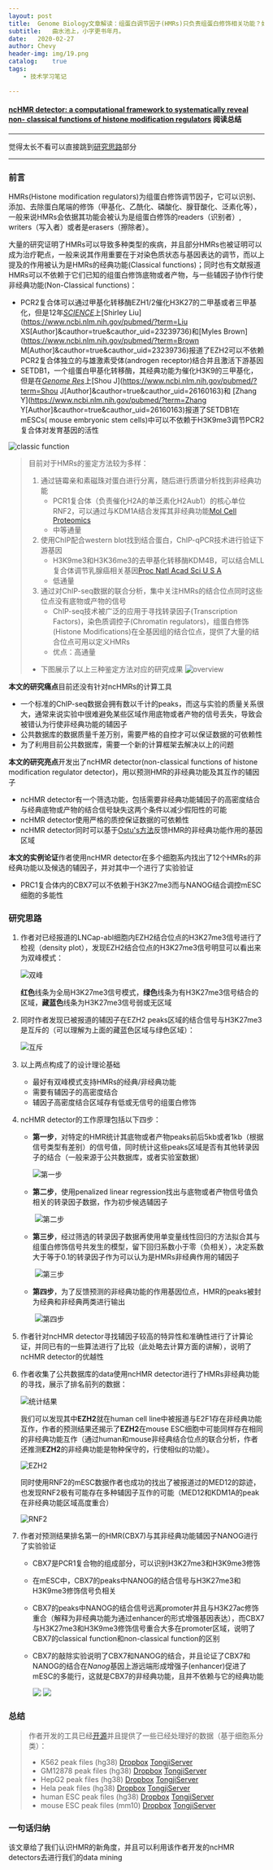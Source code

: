 ```yaml
---
layout:	post
title:	Genome Biology文章解读：组蛋白调节因子(HMRs)只负责组蛋白修饰相关功能？如何揭示HMRs的非经典功能
subtitle:	曲水池上，小字更书年月。
date:	2020-02-27
author:	Chevy
header-img:	img/19.png
catalog:	true
tags:
    - 技术学习笔记

---
```


#### [ncHMR detector: a computational framework to systematically reveal non- classical functions of histone modification regulators](https://genomebiology.biomedcentral.com/articles/10.1186/s13059-020-01953-0#MOESM1) 阅读总结
---

觉得太长不看可以直接跳到[研究思路](#研究思路)部分

---

### 前言

HMRs(Histone modification regulators)为组蛋白修饰调节因子，它可以识别、添加、去除蛋白尾端的修饰（甲基化、乙酰化、磷酸化、腺苷酸化、泛素化等），一般来说HMRs会依据其功能会被认为是组蛋白修饰的readers（识别者）, writers（写入者）或者是erasers（擦除者）。

大量的研究证明了HMRs可以导致多种类型的疾病，并且部分HMRs也被证明可以成为治疗靶点，一般来说其作用重要在于对染色质状态与基因表达的调节，而以上提及的作用被认为是HMRs的经典功能(Classical functions)；同时也有文献报道HMRs可以不依赖于它们已知的组蛋白修饰底物或者产物，与一些辅因子协作行使非经典功能(Non-Classical functions)：

- PCR2复合体可以通过甲基化转移酶EZH1/2催化H3K27的二甲基或者三甲基化，但是12年[*SCIENCE*](https://www.ncbi.nlm.nih.gov/pmc/articles/PMC3625962/)上[Shirley Liu](https://www.ncbi.nlm.nih.gov/pubmed/?term=Liu XS[Author]&cauthor=true&cauthor_uid=23239736)和[Myles Brown](https://www.ncbi.nlm.nih.gov/pubmed/?term=Brown M[Author]&cauthor=true&cauthor_uid=23239736)报道了EZH2可以不依赖PCR2复合体独立的与雄激素受体(androgen receptor)结合并且激活下游基因
- SETDB1，一个组蛋白甲基化转移酶，其经典功能为催化H3K9的三甲基化，但是在[*Genome Res*](https://www.ncbi.nlm.nih.gov/pubmed/26160163)上[Shou J](https://www.ncbi.nlm.nih.gov/pubmed/?term=Shou J[Author]&cauthor=true&cauthor_uid=26160163)和 [Zhang Y](https://www.ncbi.nlm.nih.gov/pubmed/?term=Zhang Y[Author]&cauthor=true&cauthor_uid=26160163)报道了SETDB1在mESCs( mouse embryonic stem cells)中可以不依赖于H3K9me3调节PCR2复合体对发育基因的活性

![classic function](https://imgkr.cn-bj.ufileos.com/51f022b7-571e-4cdd-b081-f26e49a7804c.PNG)


> 目前对于HMRs的鉴定方法较为多样：
>
> 1. 通过链霉亲和素磁珠对蛋白进行分离，随后进行质谱分析找到非经典功能
>    - PCR1复合体（负责催化H2A的单泛素化H2Aub1）的核心单位RNF2，可以通过与KDM1A结合发挥其非经典功能[Mol Cell Proteomics](https://www.ncbi.nlm.nih.gov/pubmed/17296600#)
>    - 中等通量
> 2. 使用ChIP配合western blot找到结合蛋白，ChIP-qPCR技术进行验证下游基因
>    - H3K9me3和H3K36me3的去甲基化转移酶KDM4B，可以结合MLL复合体调节乳腺癌相关基因[Proc Natl Acad Sci U S A](https://www.ncbi.nlm.nih.gov/pmc/articles/PMC3088624/#)
>    - 低通量
> 3. 通过对ChIP-seq数据的联合分析，集中关注HMRs的结合位点同时这些位点没有底物或产物的信号
>    - ChIP-seq技术被广泛的应用于寻找转录因子(Transcription Factors)，染色质调控子(Chromatin regulators)，组蛋白修饰(Histone Modifications)在全基因组的结合位点，提供了大量的结合位点可用以定义HMRs
>    - 优点：高通量
>
> - 下图展示了以上三种鉴定方法对应的研究成果
>    ![overview](https://imgkr.cn-bj.ufileos.com/f97e7426-3126-43da-9c88-74cc8b5ce94c.PNG)


**本文的研究痛点**目前还没有针对ncHMRs的计算工具

- 一个标准的ChIP-seq数据会拥有数以千计的peaks，而这与实验的质量关系很大，通常来说实验中很难避免某些区域作用底物或者产物的信号丢失，导致会被错认为行使非经典功能的辅因子
- 公共数据库的数据质量千差万别，需要严格的自控才可以保证数据的可依赖性
- 为了利用目前公共数据库，需要一个新的计算框架去解决以上的问题

**本文的研究亮点**开发出了ncHMR detector(non-classical functions of histone modification regulator detector)，用以预测HMR的非经典功能及其互作的辅因子

- ncHMR detector有一个筛选功能，包括需要非经典功能辅因子的高密度结合与经典底物或产物的结合信号缺失这两个条件以减少假阳性的可能
- ncHMR detector使用严格的质控保证数据的可依赖性
- ncHMR detector同时可以基于[Ostu's方法](https://ieeexplore.ieee.org/document/4310076)反馈HMR的非经典功能作用的基因区域

**本文的实例论证**作者使用ncHMR detector在多个细胞系内找出了12个HMRs的非经典功能以及候选的辅因子，并对其中一个进行了实验验证

- PRC1复合体内的CBX7可以不依赖于H3K27me3而与NANOG结合调控mESC细胞的多能性

### 研究思路

1. 作者对已经报道的LNCap-abl细胞内EZH2结合位点的H3K27me3信号进行了检视（density plot），发现EZH2结合位点的H3K27me3信号明显可以看出来为双峰模式：

     ![双峰](https://imgkr.cn-bj.ufileos.com/6eb66eba-468f-4ece-9c2f-b9a8ed2a92c9.PNG)
     
     **红色**线条为全局H3K27me3信号模式，**绿色**线条为有H3K27me3信号结合的区域，**藏蓝色**线条为H3K27me3信号弱或无区域
     
2. 同时作者发现已被报道的辅因子在EZH2 peaks区域的结合信号与H3K27me3是互斥的（可以理解为上面的藏蓝色区域与绿色区域）：

   ![互斥](https://imgkr.cn-bj.ufileos.com/1f5a71eb-2c84-48b3-8d6b-74fa6397f182.PNG)

3. 以上两点构成了的设计理论基础

   - 最好有双峰模式支持HMRs的经典/非经典功能
   - 需要有辅因子的高密度结合
   - 辅因子高密度结合区域存有低或无信号的组蛋白修饰

4. ncHMR detector的工作原理包括以下四步：

   - **第一步**，对特定的HMR统计其底物或者产物peaks前后5kb或者1kb（根据信号类型有差别）的信号值，同时统计这些peaks区域是否有其他转录因子的结合（一般来源于公共数据库，或者实验室数据）

      ![第一步](https://imgkr.cn-bj.ufileos.com/d246c94f-b6ee-4795-ae9a-ad286634068d.png)

   - **第二步**，使用penalized linear regression找出与底物或者产物信号值负相关的转录因子数据，作为初步候选辅因子

     ​	 			![第二步](https://imgkr.cn-bj.ufileos.com/84d99a22-96c8-41af-ad93-a0a19b0af054.png)


   - **第三步**，经过筛选的转录因子数据再使用单变量线性回归的方法拟合其与组蛋白修饰信号共发生的模型，留下回归系数小于零（负相关），决定系数大于等于0.1的转录因子作为可以认为是HMRs非经典作用的辅因子

     ​					![第三步](https://imgkr.cn-bj.ufileos.com/8014b09f-b7e8-4beb-b470-855533d49bd5.png)


   - **第四步**，为了反馈预测的非经典功能的作用基因位点，HMR的peaks被封为经典和非经典两类进行输出

     ​					![第四步](https://imgkr.cn-bj.ufileos.com/e5efc951-66ec-442d-aedb-644da8e98e72.png)


5. 作者针对ncHMR detector寻找辅因子较高的特异性和准确性进行了计算论证，并同已有的一些算法进行了比较（此处略去计算方面的讲解），说明了ncHMR detector的优越性

6. 作者收集了公共数据库的data使用ncHMR detector进行了HMRs非经典功能的寻找，展示了排名前列的数据：

   ![统计结果](https://imgkr.cn-bj.ufileos.com/82107147-7e29-430a-a3c2-013c8afd86e4.png)


   我们可以发现其中**EZH2**就在human cell line中被报道与E2F1存在非经典功能互作，作者的预测结果还揭示了**EZH2**在mouse ESC细胞中可能同样存在相同的非经典功能互作（通过human和mouse非经典结合位点的联合分析，作者还推测**EZH2**的非经典功能是物种保守的，行使相似的功能）。

   ![EZH2](https://imgkr.cn-bj.ufileos.com/1238716f-3172-4b0d-8997-61e12b46cac7.png)


   同时使用RNF2的mESC数据作者也成功的找出了被报道过的MED12的踪迹，也发现RNF2极有可能存在多种辅因子互作的可能（MED12和KDM1A的peak在非经典功能区域高度重合）

   ![RNF2](https://imgkr.cn-bj.ufileos.com/aa855d3b-5f05-4e15-8bfd-d885f83c76a2.png)


7. 作者对预测结果排名第一的HMR(CBX7)与其非经典功能辅因子NANOG进行了实验验证

   - CBX7是PCR1复合物的组成部分，可以识别H3K27me3和H3K9me3修饰

   - 在mESC中，CBX7的peaks中NANOG的结合信号与H3K27me3和H3K9me3修饰信号负相关

   - CBX7的peaks中NANOG的结合信号远离promoter并且与H3K27ac修饰重合（解释为非经典功能为通过enhancer的形式增强基因表达），而CBX7与H3K27me3和H3K9me3修饰信号重合大多在promoter区域，说明了CBX7的classical function和non-classical function的区别

   - CBX7的敲除实验说明了CBX7和NANOG的结合，并且论证了CBX7和NANOG的结合在*Nanog*基因上游远端形成增强子(enhancer)促进了mESC的多能行，这就是CBX7的非经典功能，且并不依赖与它的经典功能

     ![](https://imgkr.cn-bj.ufileos.com/6ee326a7-40a4-429e-b184-94525c249526.png)
     ![](https://imgkr.cn-bj.ufileos.com/f56d90f0-825a-4fed-8605-ce504f54871d.png)



### 总结

> 作者开发的工具已经[开源](https://github.com/TongjiZhanglab/ncHMR_detector)并且提供了一些已经处理好的数据（基于细胞系分类）：
>
> - K562 peak files (hg38) [Dropbox](https://www.dropbox.com/s/2l2ltsz77kfxzgr/K562_peaks.tar.gz?dl=0) [TongjiServer](http://compbio-zhanglab.org/release/GM12878_peaks.tar.gz)
> - GM12878 peak files (hg38) [Dropbox](https://www.dropbox.com/s/h3mtjxeauq6bfmw/GM12878_peaks.tar.gz?dl=0) [TongjiServer](http://compbio-zhanglab.org/release/GM12878_peaks.tar.gz)
> - HepG2 peak files (hg38) [Dropbox](https://www.dropbox.com/s/hpxcovw4m00sldf/HepG2_peaks.tar.gz?dl=0) [TongjiServer](http://compbio-zhanglab.org/release/HepG2_peaks.tar.gz)
> - Hela peak files (hg38) [Dropbox](https://www.dropbox.com/s/rj7vjvl36sdg0pd/HeLa_peaks.tar.gz?dl=0) [TongjiServer](http://compbio-zhanglab.org/release/HeLa_peaks.tar.gz)
> - human ESC peak files (hg38) [Dropbox](https://www.dropbox.com/s/p2whnzpdpvmccdq/hESC_peaks.tar.gz?dl=0) [TongjiServer](http://compbio-zhanglab.org/release/hESC_peaks.tar.gz)
> - mouse ESC peak files (mm10) [Dropbox](https://www.dropbox.com/s/uc2hz9zpzl52t9k/mESC_peaks.tar.gz?dl=0) [TongjiServer](http://compbio-zhanglab.org/release/mESC_peaks.tar.gz)


### 一句话归纳

该文章给了我们认识HMR的新角度，并且可以利用该作者开发的ncHMR detectors去进行我们的data mining